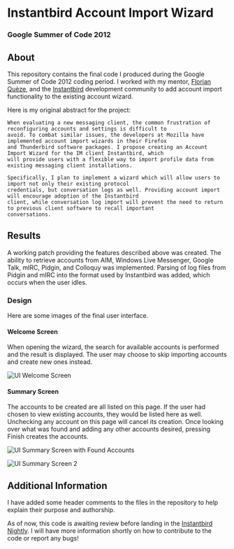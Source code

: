 # Instantbird Account Import Wizard
### Google Summer of Code 2012

## About

This repository contains the final code I produced during the Google Summer of Code 2012 coding period. I worked with my mentor, [Florian Quèze](http://instantbird.com/about-flo.html), and the [Instantbird](http://www.instantbird.com/) development community to add account import functionality to the existing account wizard.

Here is my original abstract for the project:

    When evaluating a new messaging client, the common frustration of reconfiguring accounts and settings is difficult to
    avoid. To combat similar issues, the developers at Mozilla have implemented account import wizards in their Firefox
    and Thunderbird software packages. I propose creating an Account Import Wizard for the IM client Instantbird, which
    will provide users with a flexible way to import profile data from existing messaging client installations.
    
    Specifically, I plan to implement a wizard which will allow users to import not only their existing protocol
    credentials, but conversation logs as well. Providing account import will encourage adoption of the Instantbird
    client, while conversation log import will prevent the need to return to previous client software to recall important
    conversations.

## Results

A working patch providing the features described above was created. The ability to retrieve accounts from AIM, Windows Live Messenger, Google Talk, mIRC, Pidgin, and Colloquy was implemented. Parsing of log files from Pidgin and mIRC into the format used by Instantbird was added, which occurs when the user idles.

### Design

Here are some images of the final user interface.

#### Welcome Screen

When opening the wizard, the search for available accounts is performed and the result is displayed. The user may choose to skip importing accounts and create new ones instead.

![UI Welcome Screen](http://www.tc.umn.edu/~nayes006/gsoc2012/files/UIWelcomeScreenFinal.png)

#### Summary Screen

The accounts to be created are all listed on this page. If the user had chosen to view existing accounts, they would be listed here as well. Unchecking any account on this page will cancel its creation. Once looking over what was found and adding any other accounts desired, pressing Finish creates the accounts.

![UI Summary Screen with Found Accounts](http://www.tc.umn.edu/~nayes006/gsoc2012/files/UISummaryListImportablesFinal.png)

![UI Summary Screen 2](http://www.tc.umn.edu/~nayes006/gsoc2012/files/UISummaryListTypesFinal.png)

## Additional Information

I have added some header comments to the files in the repository to help explain their purpose and authorship.

As of now, this code is awaiting review before landing in the [Instantbird Nightly](http://ftp.instantbird.com/instantbird/nightly/latest-trunk/). I will have more information shortly on how to contribute to the code or report any bugs!
